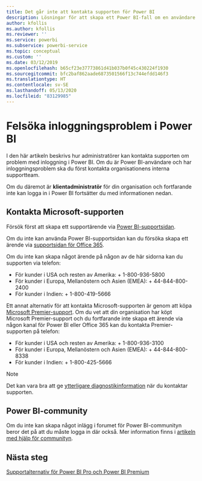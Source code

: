 ```yaml
---
title: Det går inte att kontakta supporten för Power BI
description: Lösningar för att skapa ett Power BI-fall om en användare inte kan logga in
author: kfollis
ms.author: kfollis
ms.reviewer: ''
ms.service: powerbi
ms.subservice: powerbi-service
ms.topic: conceptual
ms.custom: ''
ms.date: 03/12/2019
ms.openlocfilehash: b65cf23e37773861d41b037b0f45c430224f1930
ms.sourcegitcommit: bfc2baf862aade6873501566f13c744efdd146f3
ms.translationtype: HT
ms.contentlocale: sv-SE
ms.lasthandoff: 05/13/2020
ms.locfileid: "83129985"
---
```

# <a name="troubleshooting-sign-in-issues-for-power-bi"></a>Felsöka inloggningsproblem i Power BI

I den här artikeln beskrivs hur administratörer kan kontakta supporten om problem med inloggning i Power BI. Om du är Power BI-användare och har inloggningsproblem ska du först kontakta organisationens interna supportteam.

Om du däremot är **klientadministratör** för din organisation och fortfarande inte kan logga in i Power BI fortsätter du med informationen nedan.

## <a name="contact-microsoft-support"></a>Kontakta Microsoft-supporten

Försök först att skapa ett supportärende via [Power BI-supportsidan](https://powerbi.microsoft.com/support/).

Om du inte kan använda Power BI-supportsidan kan du försöka skapa ett ärende via [supportsidan för Office 365](https://support.office.com/home/contact).

Om du inte kan skapa något ärende på någon av de här sidorna kan du supporten via telefon:

* För kunder i USA och resten av Amerika: + 1-800-936-5800
* För kunder i Europa, Mellanöstern och Asien (EMEA): + 44-844-800-2400
* För kunder i Indien: + 1-800-419-5666

Ett annat alternativ för att kontakta Microsoft-supporten är genom att köpa [Microsoft Premier-support](https://support.microsoft.com/premier). Om du vet att din organisation har köpt Microsoft Premier-support och du fortfarande inte skapa ett ärende via någon kanal för Power BI eller Office 365 kan du kontakta Premier-supporten på telefon:

* För kunder i USA och resten av Amerika: + 1-800-936-3100
* För kunder i Europa, Mellanöstern och Asien (EMEA): + 44-844-800-8338
* För kunder i Indien: + 1-800-425-5666

> [!Note]
> Det kan vara bra att ge [ytterligare diagnostikinformation](service-admin-capturing-additional-diagnostic-information-for-power-bi.md) när du kontaktar supporten.

## <a name="power-bi-community"></a>Power BI-community

Om du inte kan skapa något inlägg i forumet för Power BI-communityn beror det på att du måste logga in där också. Mer information finns i [artikeln med hjälp för communityn](https://community.powerbi.com/t5/Community-Support/ct-p/PBI_CommunitySupport).

## <a name="next-steps"></a>Nästa steg

[Supportalternativ för Power BI Pro och Power BI Premium](service-support-options.md)
